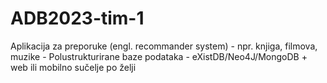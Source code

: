 # ADB2023-tim-1
 Aplikacija za preporuke (engl. recommander system) - npr. knjiga, filmova, muzike - Polustrukturirane baze podataka - eXistDB/Neo4J/MongoDB + web ili mobilno sučelje po želji

